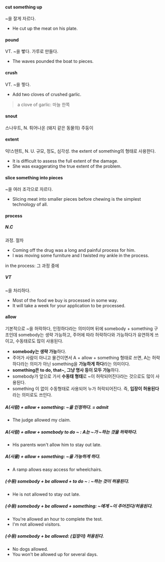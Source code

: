 #### cut something up

~을 잘게 자르다. 

- He cut up the meat on his plate.

#### pound

VT. ~을 빻다. 가루로 만들다. 

- The waves pounded the boat to pieces.

#### crush

VT. ~을 찧다. 

- Add two cloves of crushed garlic.

> a clove of garlic: 마늘 한쪽

#### snout

스나우트, N. 튀어나온 (돼지 같은 동물의) 주둥이

#### extent

익!스텐트, N. U. 규모, 정도, 심각성. the extent of something의 형태로 사용한다. 

- It is difficult to assess the full extent of the damage.
- She was exaggerating the true extent of the problem.

#### slice something into pieces 

~을 여러 조각으로 자르다. 

- Slicing meat into smaller pieces before chewing is the simplest technology of all. 


#### process

##### N.C 

과정. 절차

- Coming off the drug was a long and painful process for him.
- I was moving some furniture and I twisted my ankle in the process.

in the process: 그 과정 중에

##### VT 

~을 처리하다. 

- Most of the food we buy is processed in some way.
- It will take a week for your application to be processed.


#### allow

기본적으로 ~을 허락하다, 인정하다라는 의미이며 뒤에 somebody + something 구조인데 somebody는 생략 가능하고, 주어에 따라 허락하다와 가능하다가 유연하게 쓰이고, 수동태로도 많이 사용된다.  

- **somebody는 생략 가능**하다.
- 주어가 사람이 아니고 물건이면서 A + allow + something 형태로 쓰면, A는 허락하다라는 의미가 아닌 something을 **가능하게 하다**라는 의미이다. 
- **something은 to do, that~, 그냥 명사 등이 모두 가능**하다. 
- somebody가 앞으로 가서 **수동태 형태**로 ~이 허락되어진다라는 것으로도 많이 사용된다.
- something 이 없이 수동형태로 사용되어 누가 허락되어진다. 즉, **입장이 허용된다** 라는 의미로도 쓰인다. 

##### A(사람) + allow + something: ~을 인정하다. = admit

- The judge allowed my claim.

##### A(사람) + allow + somebody to do ~ : A는 ~가 ~하는 것을 허락하다. 

- His parents won't allow him to stay out late.

##### A(사물) + allow + something: ~을 가능하게 하다. 

- A ramp allows easy access for wheelchairs.

##### (수동) somebody + be allowed + to do ~ : ~하는 것이 허용된다.  

- He is not allowed to stay out late.

##### (수동) somebody + be allowed + something: ~에게 ~이 주어진다/허용된다. 

- You're allowed an hour to complete the test.
- I'm not allowed visitors.

##### (수동) somebody + be allowed: (입장이) 허용된다. 

- No dogs allowed.
- You won't be allowed up for several days.


